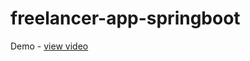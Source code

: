 # freelancer-app-springboot
Demo - <a href="https://drive.google.com/file/d/1erdcudF8D00QyHEf0aMKioTAqWa2AjDb/view?usp=drive_link">view video</a>
